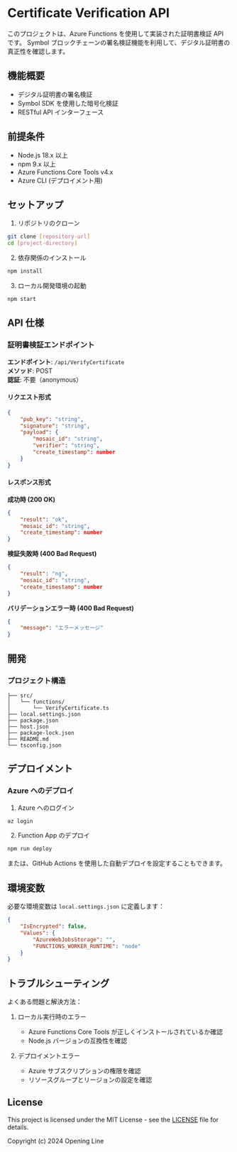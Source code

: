 # Certificate Verification API

このプロジェクトは、Azure Functions を使用して実装された証明書検証 API です。
Symbol ブロックチェーンの署名検証機能を利用して、デジタル証明書の真正性を確認します。

## 機能概要

- デジタル証明書の署名検証
- Symbol SDK を使用した暗号化検証
- RESTful API インターフェース

## 前提条件

- Node.js 18.x 以上
- npm 9.x 以上
- Azure Functions Core Tools v4.x
- Azure CLI (デプロイメント用)

## セットアップ

1. リポジトリのクローン
```bash
git clone [repository-url]
cd [project-directory]
```

2. 依存関係のインストール
```bash
npm install
```

3. ローカル開発環境の起動
```bash
npm start
```

## API 仕様

### 証明書検証エンドポイント

**エンドポイント**: `/api/VerifyCertificate`  
**メソッド**: POST  
**認証**: 不要（anonymous）

#### リクエスト形式

```json
{
    "pub_key": "string",
    "signature": "string",
    "payload": {
        "mosaic_id": "string",
        "verifier": "string",
        "create_timestamp": number
    }
}
```

#### レスポンス形式

**成功時 (200 OK)**
```json
{
    "result": "ok",
    "mosaic_id": "string",
    "create_timestamp": number
}
```

**検証失敗時 (400 Bad Request)**
```json
{
    "result": "ng",
    "mosaic_id": "string",
    "create_timestamp": number
}
```

**バリデーションエラー時 (400 Bad Request)**
```json
{
    "message": "エラーメッセージ"
}
```

## 開発

### プロジェクト構造

```
├── src/
│   └── functions/
│       └── VerifyCertificate.ts
├── local.settings.json
├── package.json
├── host.json
├── package-lock.json
├── README.md
└── tsconfig.json
```

## デプロイメント

### Azure へのデプロイ

1. Azure へのログイン
```bash
az login
```

2. Function App のデプロイ
```bash
npm run deploy
```

または、GitHub Actions を使用した自動デプロイを設定することもできます。

## 環境変数

必要な環境変数は `local.settings.json` に定義します：

```json
{
    "IsEncrypted": false,
    "Values": {
        "AzureWebJobsStorage": "",
        "FUNCTIONS_WORKER_RUNTIME": "node"
    }
}
```

## トラブルシューティング

よくある問題と解決方法：

1. ローカル実行時のエラー
   - Azure Functions Core Tools が正しくインストールされているか確認
   - Node.js バージョンの互換性を確認

2. デプロイメントエラー
   - Azure サブスクリプションの権限を確認
   - リソースグループとリージョンの設定を確認

## License

This project is licensed under the MIT License - see the [LICENSE](LICENSE) file for details.

Copyright (c) 2024 Opening Line
